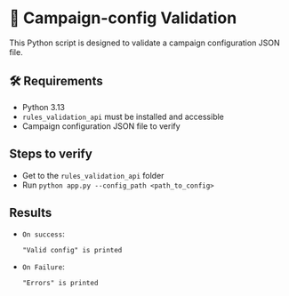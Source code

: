 # 🧪 Campaign-config Validation

This Python script is designed to validate a campaign configuration JSON file.

## 🛠 Requirements

- Python 3.13
- `rules_validation_api` must be installed and accessible
- Campaign configuration JSON file to verify

## Steps to verify

- Get to the `rules_validation_api` folder
- Run `python app.py --config_path <path_to_config>`

## Results

- `On success`:

  ```text
  "Valid config" is printed

- `On Failure`:

  ```text
  "Errors" is printed
